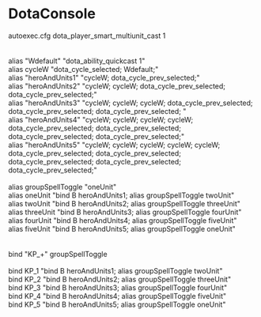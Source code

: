 # DotaConsole
autoexec.cfg
dota_player_smart_multiunit_cast 1<br>
<br>
<br>
alias "Wdefault" "dota_ability_quickcast 1"<br>
alias cycleW "dota_cycle_selected; Wdefault;"<br>
alias "heroAndUnits1" "cycleW; dota_cycle_prev_selected;"<br>
alias "heroAndUnits2" "cycleW; cycleW; dota_cycle_prev_selected; dota_cycle_prev_selected;"<br>
alias "heroAndUnits3" "cycleW; cycleW; cycleW; dota_cycle_prev_selected; dota_cycle_prev_selected; dota_cycle_prev_selected; "<br>
alias "heroAndUnits4" "cycleW; cycleW; cycleW; cycleW; dota_cycle_prev_selected; dota_cycle_prev_selected; dota_cycle_prev_selected; dota_cycle_prev_selected;"<br>
alias "heroAndUnits5" "cycleW; cycleW; cycleW; cycleW; cycleW; dota_cycle_prev_selected; dota_cycle_prev_selected; dota_cycle_prev_selected; dota_cycle_prev_selected; dota_cycle_prev_selected;"<br>
<br>
alias groupSpellToggle "oneUnit" <br>
alias oneUnit "bind B heroAndUnits1;   alias groupSpellToggle twoUnit" <br>
alias twoUnit "bind B heroAndUnits2;  alias groupSpellToggle threeUnit"<br>
alias threeUnit "bind B heroAndUnits3;  alias groupSpellToggle fourUnit"<br>
alias fourUnit "bind B heroAndUnits4;  alias groupSpellToggle fiveUnit"<br>
alias fiveUnit "bind B heroAndUnits5;  alias groupSpellToggle oneUnit"<br>
<br>
<br>
bind "KP_+" groupSpellToggle<br>
<br>
bind KP_1 "bind B heroAndUnits1; alias groupSpellToggle twoUnit"<br>
bind KP_2 "bind B heroAndUnits2; alias groupSpellToggle threeUnit"<br>
bind KP_3 "bind B heroAndUnits3; alias groupSpellToggle fourUnit"<br>
bind KP_4 "bind B heroAndUnits4; alias groupSpellToggle fiveUnit"<br>
bind KP_5 "bind B heroAndUnits5; alias groupSpellToggle oneUnit"<br>
